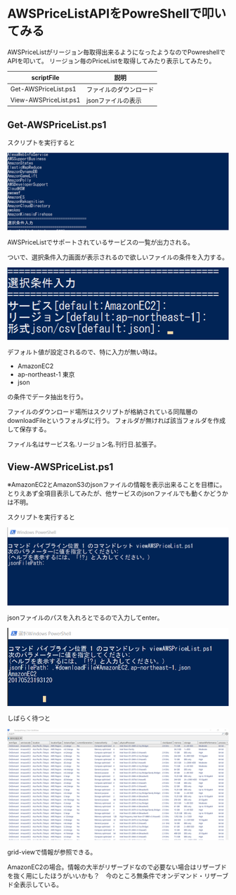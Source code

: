 # AWSPriceListAPIをPowreShellで叩いてみる

AWSPriceListがリージョン毎取得出来るようになったようなのでPowreshellでAPIを叩いて。
リージョン毎のPriceListを取得してみたり表示してみたり。

scriptFile|説明
----|----
Get-AWSPriceList.ps1 | ファイルのダウンロード
View-AWSPriceList.ps1 | jsonファイルの表示

## Get-AWSPriceList.ps1

スクリプトを実行すると

![](image/step001.png)

AWSPriceListでサポートされているサービスの一覧が出力される。

ついで、選択条件入力画面が表示されるので欲しいファイルの条件を入力する。

![](image/step002.png)

デフォルト値が設定されるので、特に入力が無い時は。

- AmazonEC2
- ap-northeast-1 東京
- json

の条件でデータ抽出を行う。

ファイルのダウンロード場所はスクリプトが格納されている同階層のdownloadFileというフォルダに行う。
フォルダが無ければ該当フォルダを作成して保存する。

ファイル名はサービス名.リージョン名.刊行日.拡張子。

## View-AWSPriceList.ps1

※AmazonEC2とAmazonS3のjsonファイルの情報を表示出来ることを目標に。
とりえあず全項目表示してみたが、他サービスのjsonファイルでも動くかどうかは不明。

スクリプトを実行すると

![](image/step003.png)

jsonファイルのパスを入れろとでるので入力してenter。

![](image/step004.png)

しばらく待つと

![](image/step005.png)

grid-viewで情報が参照できる。

AmazonEC2の場合。情報の大半がリザーブドなので必要ない場合はリザーブドを抜く用にしたほうがいいかも？　今のところ無条件でオンデマンド・リザーブド全表示している。
